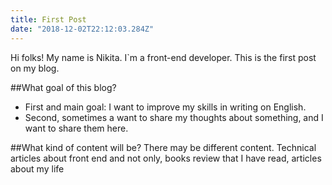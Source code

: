 ```yaml
---
title: First Post
date: "2018-12-02T22:12:03.284Z"
---
```


Hi folks! My name is Nikita. I`m a front-end developer. This is the first post on my blog.

##What goal of this blog?

- First and main goal: I want to improve my skills in writing on English.
- Second, sometimes a want to share my thoughts about something, and I want to share them here.

##What kind of content will be?
There may be different content. Technical articles about front end and not only, books review that I have read, articles about my life
